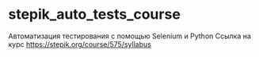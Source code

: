 # stepik_auto_tests_course
Автоматизация тестирования с помощью Selenium и Python
Ссылка на курс https://stepik.org/course/575/syllabus
